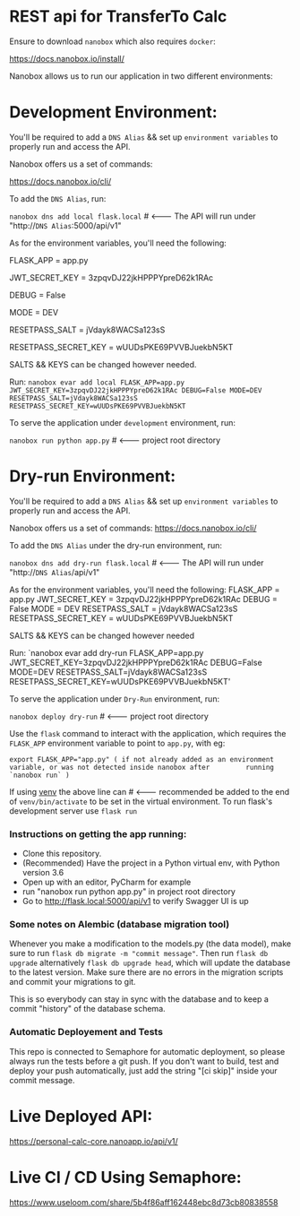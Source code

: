 # REST api for TransferTo Calc #

Ensure to download `nanobox` which also requires `docker`:

https://docs.nanobox.io/install/

Nanobox allows us to run our application in two different environments:

# Development Environment: #

You'll be required to add a `DNS Alias` && set up `environment variables` to properly run and access the API.

Nanobox offers us a set of commands:

https://docs.nanobox.io/cli/

To add the `DNS Alias`, run:

`nanobox dns add local flask.local` # <--- The API will run under "http://`DNS Alias`:5000/api/v1"

As for the environment variables, you'll need the following:

  FLASK_APP = app.py
  
  JWT_SECRET_KEY = 3zpqvDJ22jkHPPPYpreD62k1RAc
  
  DEBUG = False
  
  MODE = DEV
  
  RESETPASS_SALT = jVdayk8WACSa123sS
  
  RESETPASS_SECRET_KEY = wUUDsPKE69PVVBJuekbN5KT
  

SALTS && KEYS can be changed however needed.

Run: `nanobox evar add local FLASK_APP=app.py JWT_SECRET_KEY=3zpqvDJ22jkHPPPYpreD62k1RAc DEBUG=False MODE=DEV RESETPASS_SALT=jVdayk8WACSa123sS RESETPASS_SECRET_KEY=wUUDsPKE69PVVBJuekbN5KT`

To serve the application under `development` environment, run:

`nanobox run python app.py` # <--- project root directory

# Dry-run Environment: #

You'll be required to add a `DNS Alias` && set up `environment variables` to properly run and access the API.

Nanobox offers us a set of commands:
https://docs.nanobox.io/cli/

To add the `DNS Alias` under the dry-run environment, run:

`nanobox dns add dry-run flask.local` # <--- The API will run under "http://`DNS Alias`/api/v1"

As for the environment variables, you'll need the following:
  FLASK_APP = app.py
  JWT_SECRET_KEY = 3zpqvDJ22jkHPPPYpreD62k1RAc
  DEBUG = False
  MODE = DEV
  RESETPASS_SALT = jVdayk8WACSa123sS
  RESETPASS_SECRET_KEY = wUUDsPKE69PVVBJuekbN5KT

SALTS && KEYS can be changed however needed

Run: `nanobox evar add dry-run FLASK_APP=app.py JWT_SECRET_KEY=3zpqvDJ22jkHPPPYpreD62k1RAc DEBUG=False MODE=DEV RESETPASS_SALT=jVdayk8WACSa123sS RESETPASS_SECRET_KEY=wUUDsPKE69PVVBJuekbN5KT'

To serve the application under `Dry-Run` environment, run:

`nanobox deploy dry-run` # <--- project root directory


Use the `flask` command to interact with the application, which requires the
`FLASK_APP` environment variable to point to `app.py`, with eg:

    export FLASK_APP="app.py" ( if not already added as an environment variable, or was not detected inside nanobox after         running `nanobox run` )

If using [venv](https://docs.python.org/3/library/venv.html) the above line can # <--- recommended
be added to the end of `venv/bin/activate` to be set in the virtual environment.
To run flask's development server use `flask run`

### Instructions on getting the app running: ###
- Clone this repository.
- (Recommended) Have the project in a Python virtual env, with Python version 3.6
- Open up with an editor, PyCharm for example
- run "nanobox run python app.py" in project root directory
- Go to http://flask.local:5000/api/v1 to verify Swagger UI is up

### Some notes on Alembic (database migration tool) ###
Whenever you make a modification to the models.py (the data model), make sure to run `flask db migrate -m "commit message"`.
Then run `flask db upgrade` alternatively `flask db upgrade head`, which will update the database to the latest version.
Make sure there are no errors in the migration scripts and commit your migrations to git.

This is so everybody can stay in sync with the database and to keep a commit "history" of the database schema. 

### Automatic Deployement and Tests ###
This repo is connected to Semaphore for automatic deployment, so please always run the tests before a git push.
If you don't want to build, test and deploy your push automatically, just add the string "[ci skip]" inside your commit message.

# Live Deployed API: #
https://personal-calc-core.nanoapp.io/api/v1/

# Live CI / CD Using Semaphore: #
https://www.useloom.com/share/5b4f86aff162448ebc8d73cb80838558
